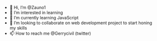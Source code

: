 - 👋 Hi, I’m @Zauno1
- 👀 I’m interested in learning
- 🌱 I’m currently learning JavaScript
- 💞️ I’m looking to collaborate on web development project to start honing my skills
- 📫 How to reach me @Gerrycivil (twitter)

<!---
Zauno1/Zauno1 is a ✨ special ✨ repository because its `README.md` (this file) appears on your GitHub profile.
You can click the Preview link to take a look at your changes.
--->
